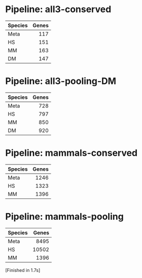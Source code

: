 # Pipeline: all3-conserved

|  Species   |   Genes |
| :----------|--------:|
|  Meta      |     117 |
|  HS        |     151 |
|  MM        |     163 |
|  DM        |     147 |


# Pipeline: all3-pooling-DM

|  Species   |   Genes |
| :----------|--------:|
|  Meta      |     728 |
|  HS        |     797 |
|  MM        |     850 |
|  DM        |     920 |


# Pipeline: mammals-conserved

|  Species   |   Genes |
| :----------|--------:|
|  Meta      |    1246 |
|  HS        |    1323 |
|  MM        |    1396 |


# Pipeline: mammals-pooling

|  Species   |   Genes |
| :----------|--------:|
|  Meta      |    8495 |
|  HS        |   10502 |
|  MM        |    1396 |


[Finished in 1.7s]